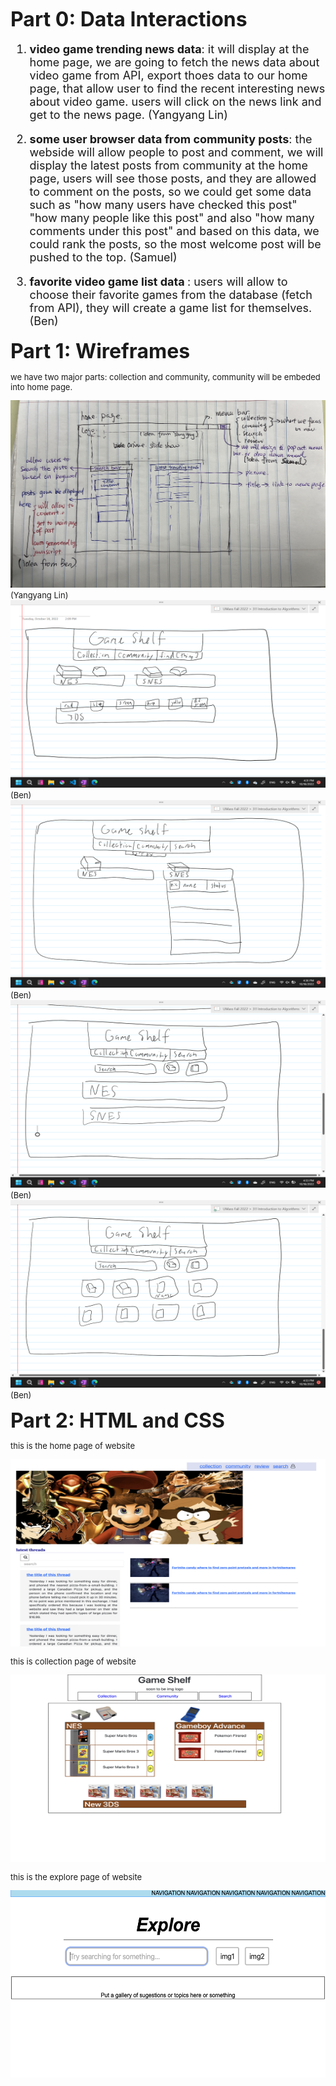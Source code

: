 **<font size="6"> 
   Part 0: Data Interactions 
</font>**
<font size="4" >


1. <strong>video game trending news data</strong>: it will display at the home page, we are going to fetch the news data about video game from API, export thoes data to our home page, that allow user to find the recent interesting news about video game. users will click on the news link and get to the news page. (Yangyang Lin)

2. <strong> some user browser data from community posts</strong>: the webside will allow people to post and comment, we will display the latest posts from community at the home page, users will see those posts, and they are allowed to comment on the posts, so we could get some data such as "how many users have checked this post" "how many people like this post" and also "how many comments under this post" and based on this data, we could rank the posts, so the most welcome post will be pushed to the top. (Samuel)


3. <strong>favorite video game list data </strong>: users will allow to choose their favorite games from the database (fetch from API), they will create a game list for themselves.(Ben)
</font>


**<font size="6"> 
   Part 1: Wireframes
</font>**
<font size="2">
   
   we have two major parts: collection and community, community will be embeded into home page.

   <img src="img/homePage.png" style="height:300px;width:600px">
   (Yangyang Lin)
   
   
   <br>
   <img src="img/first.png" style="height:300px;width:600px">
   (Ben)
   
   
   <br>
   <img src="img/second.png" style="height:300px;width:600px">
   (Ben)
   
   
   <br>
   <img src="img/third.png" style="height:300px;width:600px">
   (Ben)
   
   
   <br>
   <img src="img/forth.png" style="height:300px;width:600px">
   (Ben)









**<font size="6"> 
   Part 2: HTML and CSS
</font>**
<font size="2">
   <p> this is the home page of website</p>
   <img src="img/mainPage.png" style="height:300px;width:600px">
   
   <p>this is collection page of website</p>
   <img src="img/collection.png" style="height:300px;width:600px">
   <p> this is the explore page of website</p>
   <img src="img/explore.png" style="height:300px;width:600px">
